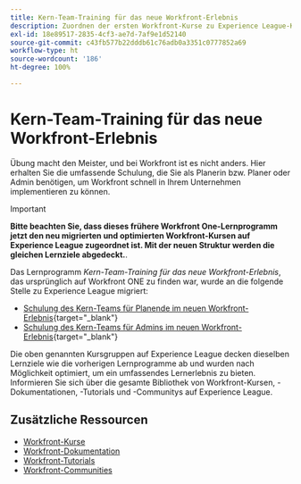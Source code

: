 ```yaml
---
title: Kern-Team-Training für das neue Workfront-Erlebnis
description: Zuordnen der ersten Workfront-Kurse zu Experience League-Kursen
exl-id: 18e89517-2835-4cf3-ae7d-7af9e1d52140
source-git-commit: c43fb577b22dddb61c76adb0a3351c0777852a69
workflow-type: ht
source-wordcount: '186'
ht-degree: 100%

---
```


# Kern-Team-Training für das neue Workfront-Erlebnis

Übung macht den Meister, und bei Workfront ist es nicht anders. Hier erhalten Sie die umfassende Schulung, die Sie als Planerin bzw. Planer oder Admin benötigen, um Workfront schnell in Ihrem Unternehmen implementieren zu können.

>[!IMPORTANT]
>
>**Bitte beachten Sie, dass dieses frühere Workfront One-Lernprogramm jetzt den neu migrierten und optimierten Workfront-Kursen auf Experience League zugeordnet ist.  Mit der neuen Struktur werden die gleichen Lernziele abgedeckt.**.

Das Lernprogramm *Kern-Team-Training für das neue Workfront-Erlebnis*, das ursprünglich auf Workfront ONE zu finden war, wurde an die folgende Stelle zu Experience League migriert:

* [Schulung des Kern-Teams für Planende im neuen Workfront-Erlebnis](core-team-training-program-for-planners.md){target="_blank"}
* [Schulung des Kern-Teams für Admins im neuen Workfront-Erlebnis](core-team-training-program-for-administrators.md){target="_blank"}

Die oben genannten Kursgruppen auf Experience League decken dieselben Lernziele wie die vorherigen Lernprogramme ab und wurden nach Möglichkeit optimiert, um ein umfassendes Lernerlebnis zu bieten.  Informieren Sie sich über die gesamte Bibliothek von Workfront-Kursen, -Dokumentationen, -Tutorials und -Communitys auf Experience League.

## Zusätzliche Ressourcen

* [Workfront-Kurse](https://experienceleague.adobe.com/?lang=de&amp;Solution=Workfront#courses)
* [Workfront-Dokumentation](https://experienceleague.adobe.com/docs/workfront.html?lang=de)
* [Workfront-Tutorials](https://experienceleague.adobe.com/docs/workfront-learn/tutorials-workfront/home.html?lang=de)
* [Workfront-Communities](https://experienceleaguecommunities.adobe.com/t5/workfront/ct-p/workfront)
